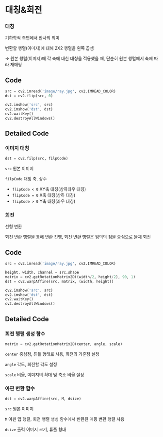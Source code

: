 # 대칭&회전

### 대칭

기하학적 측면에서 반사의 의미

변환할 행렬(이미지)에 대해 2X2 행렬을 왼쪽 곱셈

⇒ 원본 행렬(이미지)에 각 축에 대한 대칭을 적용했을 때, 단순히 원본 행렬에서 축에 따라 재매핑

## Code

```python
src = cv2.imread('image/ray.jpg', cv2.IMREAD_COLOR)
dst = cv2.flip(src, 0)

cv2.imshow('src', src)
cv2.imshow('dst', dst)
cv2.waitKey()
cv2.destroyAllWindows()
```

## Detailed Code

### 이미지 대칭

```python
dst = cv2.filp(src, filpCode)
```

`src` 원본 이미지

`filpCode` 대칭 축, 상수

- `flipCode < 0` XY축 대칭(상하좌우 대칭)
- `flipCode = 0` X축 대칭(상하 대칭)
- `flipCode > 0` Y축 대칭(좌우 대칭)



### 회전

선형 변환

회전 변환 행렬을 통해 변환 진행, 회전 변환 행렬은 임의의 점을 중심으로 물체 회전

## Code

```python
src = cv2.imread('image/ray.jpg', cv2.IMREAD_COLOR)

height, width, channel = src.shape
matrix = cv2.getRotationMatrix2D((width/2, height/2), 90, 1)
dst = cv2.warpAffine(src, matrix, (width, height))

cv2.imshow('src', src)
cv2.imshow('dst', dst)
cv2.waitKey()
cv2.destroyAllWindows()
```

## Detailed Code

### 회전 행렬 생성 함수

```python
matrix = cv2.getRotationMatrix2D(center, angle, scale)
```

`center` 중심점, 튜플 형태로 사용, 회전의 기준점 설정

`angle` 각도, 회전할 각도 설정

`scale` 비율, 이미지의 확대 및 축소 비율 설정

### 아핀 변환 함수

```python
dst = cv2.warpAffine(src, M, dsize)
```

`src` 원본 이미지

`M` 아핀 맵 행렬, 회전 행렬 생성 함수에서 반환된 매핑 변환 행렬 사용

`dsize` 출력 이미지 크기, 튜플 형태